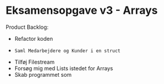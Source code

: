 # Eksamensopgave v3 - Arrays

Product Backlog:
- Refactor koden
-     Saml Medarbejdere og Kunder i en struct
- Tilføj Filestream
- Forsøg mig med Lists istedet for Arrays
- Skab programmet som 
